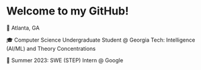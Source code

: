 # Welcome to my GitHub!

:round_pushpin:	Atlanta, GA

:mortar_board: Computer Science Undergraduate Student @ Georgia Tech: Intelligence (AI/ML) and Theory Concentrations

:briefcase:	Summer 2023: SWE (STEP) Intern @ Google
<!-- https://github.com/ikatyang/emoji-cheat-sheet/blob/master/README.md -->
